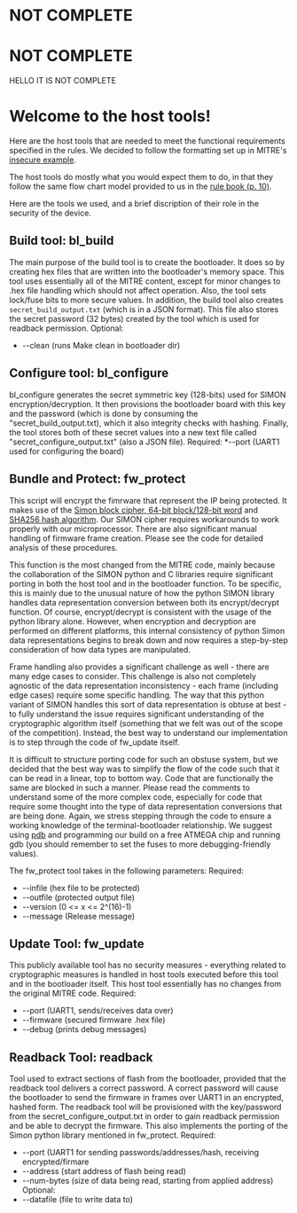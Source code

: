 # NOT COMPLETE

# NOT COMPLETE

HELLO IT IS NOT COMPLETE





# Welcome to the host tools!
Here are the host tools that are needed to meet the functional requirements 
specified in the rules. We decided to follow the formatting set up in MITRE's
[insecure example](https://github.com/mitre-cyber-academy/2017-ectf-insecure-example).

The host tools do mostly what you would expect them to do, in that they follow the same
flow chart model provided to us in the [rule book (p. 10)](http://mitrecyberacademy.org/competitions/embedded/ectf_challenge17_v2.0.pdf).

Here are the tools we used, and a brief discription of their role in the security of 
the device.

## Build tool: bl_build
The main purpose of the build tool is to create the bootloader. It does so by creating hex files
that are written into the bootloader's memory space. This tool uses essentially all of the MITRE content, except for minor changes to .hex file handling which should not affect operation.  Also, the tool sets lock/fuse bits to more secure values. In addition, the build tool also creates `secret_build_output.txt` (which is in a JSON format). This file also stores the secret password (32 bytes) created by the tool which is used for readback permission.
Optional:
* --clean (runs Make clean in bootloader dir)

## Configure tool: bl_configure
bl_configure generates the secret symmetric key (128-bits) used for SIMON encryption/decryption. It then provisions the bootloader board with this key and the password (which is done by consuming the "secret_build_output.txt), which it also integrity checks with hashing. Finally, the tool stores both of these secret values into a new text file called "secret_configure_output.txt" (also a JSON file). 
Required:
*--port (UART1 used for configuring the board)

## Bundle and Protect: fw_protect
This script will encrypt the fimrware that represent the IP being protected. It makes use of the [Simon 
block cipher, 64-bit block/128-bit word](https://github.com/inmcm/Simon_Speck_Ciphers/tree/master/Python) and [SHA256 hash algorithm](https://docs.python.org/2/library/hashlib.html). Our SIMON cipher requires workarounds to work properly with our microprocessor. There are also significant manual handling of firmware frame creation. Please see the code for detailed analysis of these procedures.

This function is the most changed from the MITRE code, mainly because the collaboration of the SIMON python and C libraries require significant porting in both the host tool and in the bootloader function. To be specific, this is mainly due to the unusual nature of how the python SIMON library handles data representation conversion between both its encrypt/decrypt function. Of course, encrypt/decrypt is consistent with the usage of the python library alone. However, when encryption and decryption are performed on different platforms, this internal consistency of python Simon data representations begins to break down and now requires a step-by-step consideration of how data types are manipulated. 

Frame handling also provides a significant challenge as well - there are many edge cases to consider. This challenge is also not completely agnostic of the data representation inconsistency - each frame (including edge cases) require some specific handling. The way that this python variant of SIMON handles this sort of data representation is obtuse at best - to fully understand the issue requires significant understanding of the cryptographic algorithm itself (something that we felt was out of the scope of the competition). Instead, the best way to understand our implementation is to step through the code of fw_update itself. 

It is difficult to structure porting code for such an obstuse system, but we decided that the best way was to simplify the flow of the code such that it can be read in a linear, top to bottom way. Code that are functionally the same are blocked in such a manner. Please read the comments to understand some of the more complex code, especially for code that require some thought into the type of data representation conversions that are being done. Again, we stress stepping through the code to ensure a working knowledge of the terminal-bootloader relationship. We suggest using [pdb](https://docs.python.org/2/library/pdb.html) and programming our build on a free ATMEGA chip and running gdb (you should remember to set the fuses to more debugging-friendly values). 

The fw_protect tool takes in the following parameters:
Required:
* --infile (hex file to be protected)
* --outfile (protected output file)
* --version (0 <= x <= 2^(16)-1)
* --message (Release message)

## Update Tool: fw_update
This publicly available tool has no security measures - everything related to cryptographic measures is handled in host tools executed before this tool and in the bootloader itself. This host tool essentially has no changes from the original MITRE code.
Required:
* --port (UART1, sends/receives data over)
* --firmware (secured firmware .hex file)
* --debug (prints debug messages)

## Readback Tool: readback
Tool used to extract sections of flash from the bootloader, provided that the readback tool delivers a correct password. A correct password will cause the bootloader to send the firmware in frames over UART1 in an encrypted, hashed form. The readback tool will be provisioned with the key/password from the secret_configure_output.txt in order to gain readback permission and be able to decrypt the firmware. This also implements the porting of the Simon python library mentioned in fw_protect.
Required:
* --port (UART1 for sending passwords/addresses/hash, receiving encrypted/firmare
* --address (start address of flash being read)
* --num-bytes (size of data being read, starting from applied address)
Optional:
* --datafile (file to write data to)
